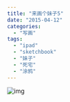 ```yaml
---
title: "来画个妹子5"
date: "2015-04-12"
categories: 
  - "写画"
tags: 
  - "ipad"
  - "sketchbook"
  - "妹子"
  - "死宅"
  - "涂鸦"
---
```


![img](http://ww3.sinaimg.cn/large/6f7d1cdfgw1ewy7jo8jhuj20hm0h275y.jpg)
